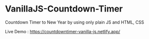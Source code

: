 # VanillaJS-Countdown-Timer
Countdown Timer to New Year by using only plain JS and  HTML, CSS

Live Demo : https://countdowntimer-vanilla-js.netlify.app/
